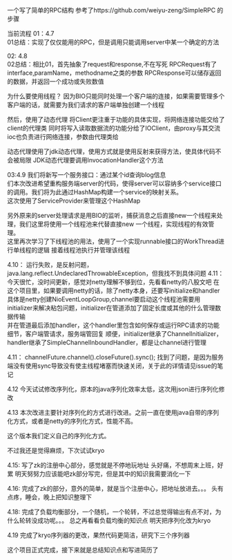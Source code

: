 一个写了简单的RPC结构
参考了https://github.com/weiyu-zeng/SimpleRPC 的步骤

当前流程
01：4.7  
01总结：实现了仅仅能用的RPC，但是调用只能调用server中某一个确定的方法

02: 4.8  
02总结：相比01，首先抽象了request和response,不在写死
RPCRequest有了interface,paramName，methodname之类的参数
RPCResponse可以储存返回的数据，并返回一个成功或失败数值

为什么要使用线程？
因为BIO只能同时处理一个客户端的连接，如果需要管理多个客户端的话，就需要为我们请求的客户端单独创建一个线程


然后，使用了动态代理
将Client更注重于功能的具体实现，将网络连接功能交给了client的代理类
同时将写入读取数据流的功能分给了IOClient，由proxy与其交流
ioc也负责进行网络连接，参数由代理类给


动态代理使用了jdk动态代理，使用方式就是使用反射来获得方法，使具体代码不会被局限
JDK动态代理要调用InvocationHandler这个方法

03:4.9
我们将新写一个服务接口：通过某个id查询blog信息  
们本次改进希望重构服务端server的代码，使得server可以容纳多个service接口的调用。我们将为此通过HashMap构建一个service的映射关系。  
这次使用了ServiceProvider来管理这个HashMap  

另外原来的server处理请求是用BIO的监听，捕获消息之后直接new一个线程来处理，我们这里将使用一个线程池来代替直接new 一个线程，实现线程的有效管理。  
这里再次学习了下线程池的用法，使用了一个实现runnable接口的WorkThread进行单线程的逻辑
接着线程池执行并管理该线程

4.10：
运行失败，是反射问题，java.lang.reflect.UndeclaredThrowableException，但我找不到具体问题
4.11：
今天很忙，没时间更新，感觉对netty理解不够到位，先看看netty的八股文吧
在这个项目里，如果要调用netty的话，除了netty本身，还要写initialize和handler
具体是netty创建NioEventLoopGroup,channel要启动这个线程池需要用initializer来解决粘包问题，initializer在管道添加了固定长度或其他的什么管理数据传输  
并在管道最后添加handler，这个handler里包含如何保存或运行RPC请求的功能细节，客户端管请求，服务端管回复
顺便，initializer继承了ChannelInitializer，handler继承了SimpleChannelInboundHandler，都是让channel进行管理

4.11：
channelFuture.channel().closeFuture().sync();
找到了问题，是因为服务端没有使用sync导致没有使主线程堵塞而快速关闭，关于此的详情请见issue的笔记

4.12
今天试试修改序列化，原本的java序列化效率太低，这次用json进行序列化修改

4.13
本次改进主要针对序列化的方式进行改进。之前一直在使用java自带的序列化方式，或者是netty的序列化方式，性能不高。

这个版本我们定义自己的序列化方式。

不过我还是觉得麻烦，下次试试kryo

4.15:
写了zk的注册中心部分，感觉就是不停地玩地址
头好痛，不想周末上班，好累
明天努努力应该能吧zk部分写完，但是其中的知识我需要消化一下

4.16:
完成了zk的部分，意外的简单，就是当个注册中心，把地址放进去。。。
头有点疼，睡会，晚上把知识整理下

4.18:
完成了负载均衡部分，一个随机，一个轮转，不过总觉得输出有点不对，为什么轮转没成功呢。。。
总之再看看负载均衡的知识点
明天把序列化改为kryo

4.19
完成了kryo序列器的更改，果然代码更简洁，研究下三个序列器

这个项目正式完成，接下来就是总结知识点和写进简历了